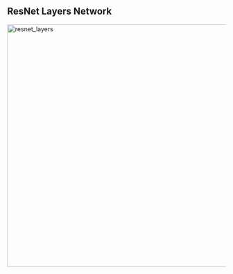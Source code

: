 <h2> ResNet Layers Network </h2>

<img width="559" alt="resnet_layers" src="https://user-images.githubusercontent.com/62855301/86983591-2511f880-c184-11ea-9789-43018ba80c8d.png">
